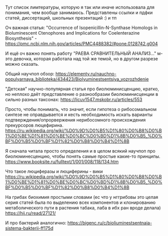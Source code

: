 Тут список лимтературы, которую я так или иначе использовала для понимания, чем вообще занимаюсь. Представлены ссылки и пдфки статей, диссертаций, школьных презентаций :) и тп

Оч важная статья: "Occurrence of Isopenicillin-N-Synthase Homologs in Bioluminescent Ctenophores and Implications for Coelenterazine Biosynthesis" - https://pmc.ncbi.nlm.nih.gov/articles/PMC4488382/#pone.0128742.g004 

И ещё оч важно понять работу "РАЕВА СРАВНИТЕЛЬНЫЙ АНАЛИЗ..." м- это девочка, которая работала над той же темой, но в другом разрезе можно сказать.

Общий научпоп обзор: https://elementy.ru/nauchno-populyarnaya_biblioteka/434423/Biolyuminestsentsiya_vozrozhdenie 

"Детская" научно-популярная статья про биолюминисценцию, кратко, но неплохо даёт представление о разнообразии биолюминисценции в сильно разных таксонах: https://licuv1547.mskobr.ru/articles/553 

Просто, чтобы понимать, что значит, если гипотеза о рибосомальном синтезе не оправдывается и кесть необходимость искать варианты подтверждения/опрорвержения нерибосомного происхождения прекурсоров люцефирина. https://ru.wikipedia.org/wiki/%D0%9D%D0%B5%D1%80%D0%B8%D0%B1%D0%BE%D1%81%D0%BE%D0%BC%D0%BD%D1%8B%D0%B5_%D0%BF%D0%B5%D0%BF%D1%82%D0%B8%D0%B4%D1%8B 

Я сначала читала просто определения и в целом всякий научпоп про биолюминесценцию, чтобы понять самые простые какие-то принципы. 
https://www.booksite.ru/fulltext/1/001/008/118/134.htm 

Что такое люциферазы и люциферины - вики https://ru.wikipedia.org/wiki/%D0%9D%D0%B5%D1%80%D0%B8%D0%B1%D0%BE%D1%81%D0%BE%D0%BC%D0%BD%D1%8B%D0%B5_%D0%BF%D0%B5%D0%BF%D1%82%D0%B8%D0%B4%D1%8B 

На грибах биохимия простыми словами (ес что у нггрибовы это целая серия статей была по выделению всех компонентов и клонированию метаболического пути в растения табака, лаба в ибх ран вроде делала) https://hij.ru/read/27121/ 

И про бактерий аналогично: 
https://bigenc.ru/c/bioliuminestsentnaia-sistema-bakterii-ff175d 


